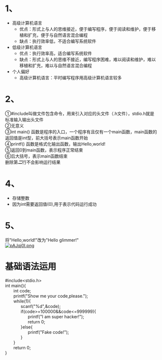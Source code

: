 # 1、
+ 高级计算机语言  
    + 优点：形式上与人的思维接近，便于编写程序，便于阅读和维护，便于移植和扩充，便于与自然语言混合编程   
    + 缺点：执行效率低，不适合编写系统软件
+ 低级计算机语言  
    + 优点：执行效率高，适合编写系统软件  
    + 缺点：形式上与人的思维不接近，编写程序困难，难以阅读和维护，难以移植和扩充，难以与自然语言混合编程  
+ 个人偏好  
    + 高级计算机语言：平时编写程序用高级计算机语言较多  
# 2、  
①#include叫做文件包含命令，用来引入对应的头文件（.h文件），stdio.h就是标准输入输出头文件  
②无意义  
③int main() 函数是程序的入口，一个程序有且仅有一个main函数，main函数的返回值是int型，前大括号表示main函数开始   
④printf() 函数是格式化输出函数，输出Hello,world!  
⑤返回0到main函数，表示程序正常结束  
⑥后大括号，表示main函数结束  
删除第***二***行不会影响运行结果  
# 4、  
+ 存储整数
+ 因为int需要返回值(0),用于表示代码运行成功  
# 5、  
将"Hello,world!"改为"Hello glimmer!"  
[![pAJqj0I.png](https://s21.ax1x.com/2024/10/10/pAJqj0I.png)](https://imgse.com/i/pAJqj0I)  
# 基础语法运用  
#include<stdio.h>  
int main(){  
$~~~~~~$    int code;  
$~~~~~~$    printf("Show me your code,please.");  
$~~~~~~$    while(1){  
$~~~~~~~~~~~~$        scanf("%d",&code);  
$~~~~~~~~~~~~$        if(code>=100000&&code<=999999){  
$~~~~~~~~~~~~~~~~~~$        printf("I am super hacker!");  
$~~~~~~~~~~~~~~~~~~$        return 0;  
$~~~~~~~~~~~~$        }else{  
$~~~~~~~~~~~~~~~~~~$            printf("Fake code!");  
$~~~~~~~~~~~~$        }  
$~~~~~~$    }  
$~~~~~~$    return 0;  
}
